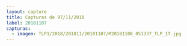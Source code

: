 ```yaml
---
layout: capture
title: Capturas de 07/11/2018
label: 20181107
capturas:
  - imagem: TLP1/2018/201811/20181107/M20181108_051337_TLP_1T.jpg
---
```

